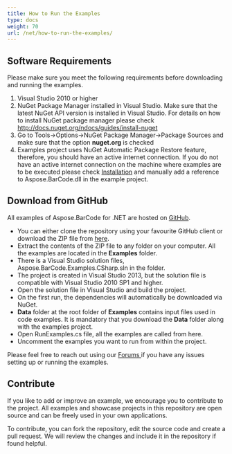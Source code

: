```yaml
---
title: How to Run the Examples
type: docs
weight: 70
url: /net/how-to-run-the-examples/
---
```


## **Software Requirements**
Please make sure you meet the following requirements before downloading and running the examples.

1. Visual Studio 2010 or higher
1. NuGet Package Manager installed in Visual Studio. Make sure that the latest NuGet API version is installed in Visual Studio. For details on how to install NuGet package manager please check <http://docs.nuget.org/ndocs/guides/install-nuget>
1. Go to Tools->Options->NuGet Package Manager->Package Sources and make sure that the option **nuget.org** is checked
1. Examples project uses NuGet Automatic Package Restore feature, therefore, you should have an active internet connection. If you do not have an active internet connection on the machine where examples are to be executed please check [Installation](http://www.aspose.com/docs/display/barcodenet/Installation) and manually add a reference to Aspose.BarCode.dll in the example project.
## **Download from GitHub**
All examples of Aspose.BarCode for .NET are hosted on [GitHub](https://github.com/aspose-barcode/Aspose.BarCode-for-.NET).

- You can either clone the repository using your favourite GitHub client or download the ZIP file from [here](https://github.com/aspose-barcode/Aspose.BarCode-for-.NET/archive/master.zip).
- Extract the contents of the ZIP file to any folder on your computer. All the examples are located in the **Examples** folder.
- There is a Visual Studio solution files, Aspose.BarCode.Examples.CSharp.sln in the folder.
- The project is created in Visual Studio 2013, but the solution file is compatible with Visual Studio 2010 SP1 and higher.
- Open the solution file in Visual Studio and build the project.
- On the first run, the dependencies will automatically be downloaded via NuGet.
- **Data** folder at the root folder of **Examples** contains input files used in code examples. It is mandatory that you download the **Data** folder along with the examples project.
- Open RunExamples.cs file, all the examples are called from here.
- Uncomment the examples you want to run from within the project.

Please feel free to reach out using our [Forums ](https://forum.aspose.com/c/barcode)if you have any issues setting up or running the examples.
## **Contribute**
If you like to add or improve an example, we encourage you to contribute to the project. All examples and showcase projects in this repository are open source and can be freely used in your own applications.

To contribute, you can fork the repository, edit the source code and create a pull request. We will review the changes and include it in the repository if found helpful.
